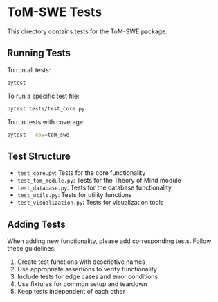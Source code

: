 # ToM-SWE Tests

This directory contains tests for the ToM-SWE package.

## Running Tests

To run all tests:

```bash
pytest
```

To run a specific test file:

```bash
pytest tests/test_core.py
```

To run tests with coverage:

```bash
pytest --cov=tom_swe
```

## Test Structure

- `test_core.py`: Tests for the core functionality
- `test_tom_module.py`: Tests for the Theory of Mind module
- `test_database.py`: Tests for the database functionality
- `test_utils.py`: Tests for utility functions
- `test_visualization.py`: Tests for visualization tools

## Adding Tests

When adding new functionality, please add corresponding tests. Follow these guidelines:

1. Create test functions with descriptive names
2. Use appropriate assertions to verify functionality
3. Include tests for edge cases and error conditions
4. Use fixtures for common setup and teardown
5. Keep tests independent of each other